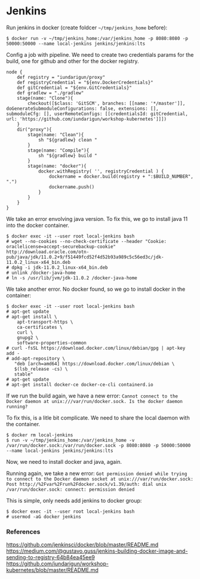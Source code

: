 # Jenkins

Run jenkins in docker (create foldcer `~/tmp/jenkins_home` before):
```
$ docker run -v ~/tmp/jenkins_home:/var/jenkins_home -p 8080:8080 -p 50000:50000 --name local-jenkins jenkins/jenkins:lts
```
Config a job with pipeline. We need to create two credentials params for the build, one for github and other for the docker registry. 
```
node {
    def registry = "iundarigun/proxy"
    def registryCredential = "${env.DockerCredentials}"
    def gitCredential = "${env.GitCredentials}"
    def gradlew = "./gradlew"
    stage(name: "Clone"){
        checkout([$class: 'GitSCM', branches: [[name: '*/master']], doGenerateSubmoduleConfigurations: false, extensions: [], submoduleCfg: [], userRemoteConfigs: [[credentialsId: gitCredential, url: 'https://github.com/iundarigun/workshop-kubernetes']]])
    }
    dir("proxy"){
        stage(name: "Clean"){
            sh "${gradlew} clean "
        }
        stage(name: "Compile"){
            sh "${gradlew} build "
        }
        stage(name: "docker"){
            docker.withRegistry( '', registryCredential ) {
                dockername = docker.build(registry + ":$BUILD_NUMBER", ".")
                dockername.push()
            }
        }
    }
}
```
We take an error envolving java version. To fix this, we go to install java 11 into the docker container.
```
$ docker exec -it --user root local-jenkins bash
# wget --no-cookies --no-check-certificate --header "Cookie: oraclelicense=accept-securebackup-cookie" http://download.oracle.com/otn-pub/java/jdk/11.0.2+9/f51449fcd52f4d52b93a989c5c56ed3c/jdk-11.0.2_linux-x64_bin.deb
# dpkg -i jdk-11.0.2_linux-x64_bin.deb
# unlink /docker-java-home
# ln -s /usr/lib/jvm/jdk-11.0.2 /docker-java-home
```

We take another error. No docker found, so we go to install docker in the container:
```
$ docker exec -it --user root local-jenkins bash
# apt-get update
# apt-get install \
    apt-transport-https \
    ca-certificates \
    curl \
    gnupg2 \
    software-properties-common
# curl -fsSL https://download.docker.com/linux/debian/gpg | apt-key add -
# add-apt-repository \
   "deb [arch=amd64] https://download.docker.com/linux/debian \
   $(lsb_release -cs) \
   stable"
# apt-get update
# apt-get install docker-ce docker-ce-cli containerd.io  
```
If we run the build again, we have a new error: `Cannot connect to the Docker daemon at unix:///var/run/docker.sock. Is the docker daemon running?`

To fix this, is a litle bit complicate. We need to share the local daemon with the container.
```
$ docker rm local-jenkins
$ run -v ~/tmp/jenkins_home:/var/jenkins_home -v /var/run/docker.sock:/var/run/docker.sock -p 8080:8080 -p 50000:50000 --name local-jenkins jenkins/jenkins:lts
```
Now, we need to install docker and java, again.

Running again, we take a new error: `Got permission denied while trying to connect to the Docker daemon socket at unix:///var/run/docker.sock: Post http://%2Fvar%2Frun%2Fdocker.sock/v1.39/auth: dial unix /var/run/docker.sock: connect: permission denied`

This is simple, only needs add jenkins to docker group:
```
$ docker exec -it --user root local-jenkins bash
# usermod -aG docker jenkins
```

### References
https://github.com/jenkinsci/docker/blob/master/README.md
https://medium.com/@gustavo.guss/jenkins-building-docker-image-and-sending-to-registry-64b84ea45ee9
https://github.com/iundarigun/workshop-kubernetes/blob/master/README.md
